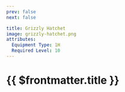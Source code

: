 ```yaml
---
prev: false
next: false

title: Grizzly Hatchet
image: grizzly-hatchet.png
attributes:
  Equipment Type: 1H
  Required Level: 10
---
```


# {{ $frontmatter.title }}

<MyItemComponent
  :item="$frontmatter"
/>


